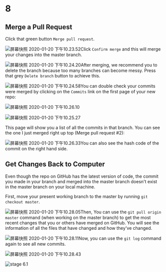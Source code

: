 # 8

## Merge a Pull Request

Click that green button `Merge pull request`.

![&#x5C4F;&#x5E55;&#x5FEB;&#x7167; 2020-01-20 &#x4E0B;&#x5348;10.23.52](https://tva1.sinaimg.cn/large/006tNbRwgy1gb4ah7ypv6j31870u0ai6.jpg)Click `Confirm merge` and this will merge your changes into the master branch.

![&#x5C4F;&#x5E55;&#x5FEB;&#x7167; 2020-01-20 &#x4E0B;&#x5348;10.24.20](https://tva1.sinaimg.cn/large/006tNbRwgy1gb4aidsa59j31es0tw0yy.jpg)After merging, we recommend you to delete the branch because too many branches can become messy. Press that grey `Delete branch` button to achieve this.

![&#x5C4F;&#x5E55;&#x5FEB;&#x7167; 2020-01-20 &#x4E0B;&#x5348;10.24.58](https://tva1.sinaimg.cn/large/006tNbRwgy1gb4ainu53wj31ma0swagx.jpg)You can double check your commits were merged by clicking on the `Commits` link on the first page of your new repo:

![&#x5C4F;&#x5E55;&#x5FEB;&#x7167; 2020-01-20 &#x4E0B;&#x5348;10.26.10](https://tva1.sinaimg.cn/large/006tNbRwgy1gb4aj9aen5j31da0iqdkh.jpg)

![&#x5C4F;&#x5E55;&#x5FEB;&#x7167; 2020-01-20 &#x4E0B;&#x5348;10.25.27](https://tva1.sinaimg.cn/large/006tNbRwgy1gb4ak1nfk3j31es0mon1n.jpg)

This page will show you a list of all the commits in that branch. You can see the one I just merged right up top \(Merge pull request \#2\):

![&#x5C4F;&#x5E55;&#x5FEB;&#x7167; 2020-01-20 &#x4E0B;&#x5348;10.26.33](https://tva1.sinaimg.cn/large/006tNbRwgy1gb4akk76mbj31em0kcq77.jpg)You can also see the hash code of the commit on the right hand side.

## Get Changes Back to Computer

Even though the repo on GitHub has the latest version of code, the commit you made in your branch and merged into the master branch doesn't exist in the master branch on your local machine.

First, move your present working branch to the master by running `git checkout master`.

![&#x5C4F;&#x5E55;&#x5FEB;&#x7167; 2020-01-20 &#x4E0B;&#x5348;10.28.05](https://tva1.sinaimg.cn/large/006tNbRwgy1gb4al1dg8qj314003ut9g.jpg)Then, You can use the `git pull origin master` command \(when working on the master branch\) to get the most recent changes that you or others have merged on GitHub. You will see the information of all the files that have changed and how they've changed.

![&#x5C4F;&#x5E55;&#x5FEB;&#x7167; 2020-01-20 &#x4E0B;&#x5348;10.28.11](https://tva1.sinaimg.cn/large/006tNbRwgy1gb4alu1l6ij31620fygp2.jpg)Now, you can use the `git log` command again to see all new commits.

![&#x5C4F;&#x5E55;&#x5FEB;&#x7167; 2020-01-20 &#x4E0B;&#x5348;10.28.43](https://tva1.sinaimg.cn/large/006tNbRwgy1gb4am79lsqj31k60pgdlh.jpg)

![stage 6.1](https://tva1.sinaimg.cn/large/006tNbRwgy1gb4dtjq4m6j32690u00y8.jpg)

